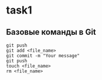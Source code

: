 # task1
## Базовые команды в Git
```
git push
git add <file_name>
git commit -m "Your message"
git push
touch <file_name>
rm <file_name>
```
